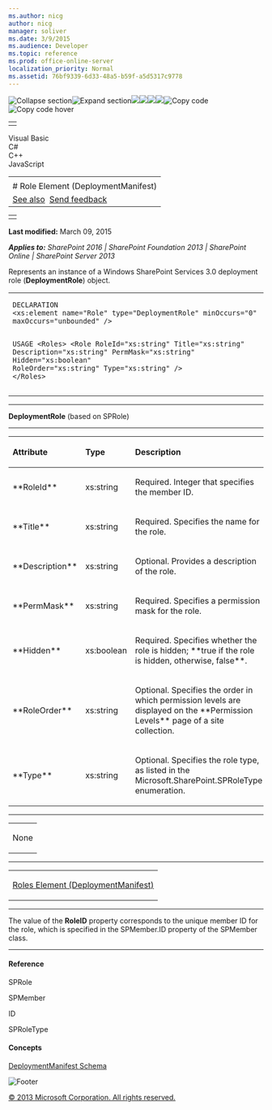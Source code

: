 ```yaml
---
ms.author: nicg
author: nicg
manager: soliver
ms.date: 3/9/2015
ms.audience: Developer
ms.topic: reference
ms.prod: office-online-server
localization_priority: Normal
ms.assetid: 76bf9339-6d33-48a5-b59f-a5d5317c9778
---
```


![Collapse
section](../icons/collapse_all.gif "Collapse section")![Expand
section](../icons/expand_all.gif "Expand section")![](../icons/collapse_all.gif)![](../icons/expand_all.gif)![](../icons/dropdown.gif)![](../icons/dropdownHover.gif)![Copy
code](../icons/copycode.gif "Copy code")![Copy code
hover](../icons/copycodeHighlight.gif "Copy code hover")
<table>
<tbody>
<tr class="odd">
<td align="left"></td>
</tr>
</tbody>
</table>

Visual Basic  
C\#  
C++  
JavaScript  

<table>
<tbody>
<tr class="odd">
<td align="left"><span id="runningHeaderText"></span></td>
</tr>
<tr class="even">
<td align="left"># Role Element (DeploymentManifest)</td>
</tr>
<tr class="odd">
<td align="left"><a href="#seeAlsoToggle">See also</a>  <span id="headfeedbackarea" class="feedbackhead"><a href="javascript:SubmitFeedback(&#39;docthis@Microsoft.com&#39;,&#39;&#39;,&#39;&#39;,&#39;&#39;,&#39;1.0.18082.1225&#39;,&#39;%0\dThank%20you%20for%20your%20feedback.%20The%20developer%20writing%20teams%20use%20your%20feedback%20to%20improve%20documentation.%20While%20we%20are%20reviewing%20your%20feedback,%20we%20may%20send%20you%20e-mail%20to%20ask%20for%20clarification%20or%20feedback%20on%20a%20solution.%20We%20do%20not%20use%20your%20e-mail%20address%20for%20any%20other%20purpose%20and%20we%20delete%20it%20after%20we%20finish%20our%20review.%0\AFor%20further%20information%20about%20the%20privacy%20policies%20of%20Microsoft,%20please%20see%20http://privacy.microsoft.com/en-us/default.aspx.%0\A%0\d&#39;,&#39;Customer%20feedback&#39;);">Send feedback</a></span></td>
</tr>
</tbody>
</table>

<table>
<colgroup>
<col width="100%" />
</colgroup>
<tbody>
<tr class="odd">
<td align="left"></td>
</tr>
</tbody>
</table>

**Last modified:** March 09, 2015

***Applies to:** SharePoint 2016 | SharePoint Foundation 2013 |
SharePoint Online | SharePoint Server 2013*

Represents an instance of a Windows SharePoint Services 3.0 deployment
role (**DeploymentRole**) object.

<span codelanguage="other"></span>
<table>
<colgroup>
<col width="100%" />
</colgroup>
<tbody>
<tr class="odd">
<td align="left"><pre><code>DECLARATION
&lt;xs:element name=&quot;Role&quot; type=&quot;DeploymentRole&quot; minOccurs=&quot;0&quot; maxOccurs=&quot;unbounded&quot; /&gt;

USAGE
&lt;Roles&gt;
        &lt;Role
                RoleId=&quot;xs:string&quot;
                Title=&quot;xs:string&quot;
                Description=&quot;xs:string&quot;
                PermMask=&quot;xs:string&quot;
                Hidden=&quot;xs:boolean&quot;
                RoleOrder=&quot;xs:string&quot;
                Type=&quot;xs:string&quot;
        /&gt;
&lt;/Roles&gt;</code></pre></td>
</tr>
</tbody>
</table>


-----------------------------------------------------------------------------------------------------------------------------------------------------------------------------------------

**DeploymentRole** (based on <span sdata="cer"
target="T:Microsoft.SharePoint.SPRole"><span
class="nolink">SPRole</span></span>)


-----------------------------------------------------------------------------------------------------------------------------------------------------------------------------------------------

<table>
<colgroup>
<col width="33%" />
<col width="33%" />
<col width="33%" />
</colgroup>
<thead>
<tr class="header">
<th align="left"><p>Attribute</p></th>
<th align="left"><p>Type</p></th>
<th align="left"><p>Description</p></th>
</tr>
</thead>
<tbody>
<tr class="odd">
<td align="left"><p>**RoleId**</p></td>
<td align="left"><p>xs:string</p></td>
<td align="left"><p>Required. Integer that specifies the member ID.</p></td>
</tr>
<tr class="even">
<td align="left"><p>**Title**</p></td>
<td align="left"><p>xs:string</p></td>
<td align="left"><p>Required. Specifies the name for the role.</p></td>
</tr>
<tr class="odd">
<td align="left"><p>**Description**</p></td>
<td align="left"><p>xs:string</p></td>
<td align="left"><p>Optional. Provides a description of the role.</p></td>
</tr>
<tr class="even">
<td align="left"><p>**PermMask**</p></td>
<td align="left"><p>xs:string</p></td>
<td align="left"><p>Required. Specifies a permission mask for the role.</p></td>
</tr>
<tr class="odd">
<td align="left"><p>**Hidden**</p></td>
<td align="left"><p>xs:boolean</p></td>
<td align="left"><p>Required. Specifies whether the role is hidden; **true</span> if the role is hidden, otherwise, <span class="keyword">false**.</p></td>
</tr>
<tr class="even">
<td align="left"><p>**RoleOrder**</p></td>
<td align="left"><p>xs:string</p></td>
<td align="left"><p>Optional. Specifies the order in which permission levels are displayed on the **Permission Levels** page of a site collection.</p></td>
</tr>
<tr class="odd">
<td align="left"><p>**Type**</p></td>
<td align="left"><p>xs:string</p></td>
<td align="left"><p>Optional. Specifies the role type, as listed in the <span sdata="cer" target="T:Microsoft.SharePoint.SPRoleType"><span class="nolink">Microsoft.SharePoint.SPRoleType</span></span> enumeration.</p></td>
</tr>
</tbody>
</table>


---------------------------------------------------------------------------------------------------------------------------------------------------------------------------------------------------

<table>
<colgroup>
<col width="100%" />
</colgroup>
<tbody>
<tr class="odd">
<td align="left"><p>None</p></td>
</tr>
</tbody>
</table>


----------------------------------------------------------------------------------------------------------------------------------------------------------------------------------------------------

<table>
<colgroup>
<col width="100%" />
</colgroup>
<tbody>
<tr class="odd">
<td align="left"><p><span sdata="link"><a href="roles-element-deploymentmanifest.htm">Roles Element (DeploymentManifest)</a></span></p></td>
</tr>
</tbody>
</table>


----------------------------------------------------------------------------------------------------------------------------------------------------------------------------------------------------------------------------

The value of the **RoleID** property
corresponds to the unique member ID for the role, which is specified in
the <span sdata="cer" target="P:Microsoft.SharePoint.SPMember.ID"><span
class="nolink">SPMember.ID</span></span> property of the <span
sdata="cer" target="T:Microsoft.SharePoint.SPMember"><span
class="nolink">SPMember</span></span> class.


-------------------------------------------------------------------------------------------------------------------------------------------------------------------------------------------

#### Reference

<span sdata="cer" target="T:Microsoft.SharePoint.SPRole"><span
class="nolink">SPRole</span></span>

<span sdata="cer" target="T:Microsoft.SharePoint.SPMember"><span
class="nolink">SPMember</span></span>

<span sdata="cer" target="P:Microsoft.SharePoint.SPMember.ID"><span
class="nolink">ID</span></span>

<span sdata="cer" target="T:Microsoft.SharePoint.SPRoleType"><span
class="nolink">SPRoleType</span></span>

#### Concepts

<span sdata="link">[DeploymentManifest
Schema](deploymentmanifest-schema.htm)</span>

![Footer](../icons/footer.gif "Footer")

[© 2013 Microsoft Corporation. All rights
reserved.](office-2013-documentation-copyright-notice.htm)



